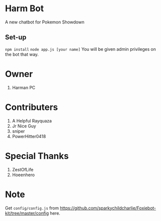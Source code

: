 # Harm Bot
A new chatbot for Pokemon Showdown

Set-up
------
``npm install``
``node app.js [your name]``
You will be given admin privileges on the bot that way.
# Owner
1) Harman PC

# Contributers
1) A Helpful Rayquaza
2) Jr Nice Guy
3) sniper
4) PowerHitter0418

# Special Thanks
1)  ZestOfLife
2)  Hoeenhero

# Note
Get ``config/config.js`` from https://github.com/sparkychildcharlie/Foxiebot-kit/tree/master/config here.
